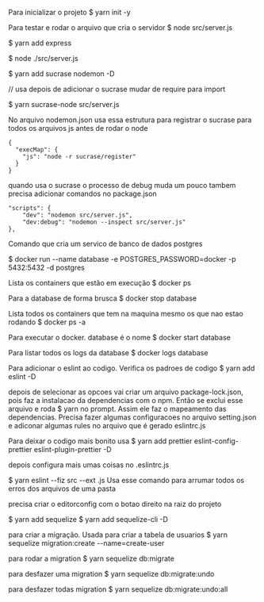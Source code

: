 Para inicializar o projeto
$ yarn init -y

Para testar e rodar o arquivo que cria o servidor
$ node src/server.js

$ yarn add express

$ node ./src/server.js

$ yarn add sucrase nodemon -D

// usa depois de adicionar o sucrase mudar de require para import

$ yarn sucrase-node src/server.js


No arquivo nodemon.json usa essa estrutura para registrar o sucrase para todos os arquivos js antes de rodar o node
```
{
  "execMap": {
    "js": "node -r sucrase/register"
  }
}
```

quando usa o sucrase o processo de debug muda um pouco tambem precisa adicionar comandos no package.json
```
"scripts": {
    "dev": "nodemon src/server.js",
    "dev:debug": "nodemon --inspect src/server.js"
},
```

Comando que cria um servico de banco de dados postgres

$ docker run --name database -e POSTGRES_PASSWORD=docker -p 5432:5432 -d postgres

Lista os containers que estão em execução
$ docker ps

Para a database de forma brusca
$ docker stop database

Lista todos os containers que tem na maquina mesmo os que nao estao rodando
$ docker ps -a

Para executar o docker. database é o nome
$ docker start database

Para listar todos os logs da database
$ docker logs database

Para adicionar o eslint ao codigo. Verifica os padroes de codigo
$ yarn add eslint -D

depois de selecionar as opcoes vai criar um arquivo package-lock.json, pois faz a instalacao da dependencias com o npm.
Então se exclui esse arquivo e roda $ yarn no prompt.
Assim ele faz o mapeamento das dependencias.
Precisa fazer algumas configuracoes no arquivo setting.json e adiconar algumas rules no arquivo que é gerado eslintrc.js


Para deixar o codigo mais bonito usa
$ yarn add prettier eslint-config-prettier eslint-plugin-prettier -D

depois configura mais umas coisas no .eslintrc.js

$ yarn eslint --fiz src --ext .js
Usa esse comando para arrumar todos os erros dos arquivos de uma pasta

precisa criar o editorconfig com o botao direito na raiz do projeto

$ yarn add sequelize
$ yarn add sequelize-cli -D

para criar a migração. Usada para criar a tabela de usuarios
$ yarn sequelize migration:create --name=create-user

para rodar a migration
$ yarn sequelize db:migrate

para desfazer uma migration
$ yarn sequelize db:migrate:undo

para desfazer todas migration
$ yarn sequelize db:migrate:undo:all
